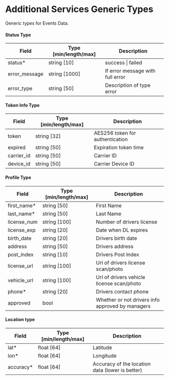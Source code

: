 # Additional Services Generic Types

Generic types for Events Data.

#### Status Type

| Field | Type [min/length/max] | Description |
| --- | --- | --- |
| status* | string [10] | success \| failed |
| error_message | string [1000] | If error message with full error |
| error_type | string [50] | Description of type error |
 
#### Token Info Type

| Field | Type [min/length/max] | Description |
| --- | --- | --- |
| token | string [32] | AES256 token for authentication |
| expired | string [50] | Expiration token time |
| carrier_id | string [50] | Carrier ID |
| device_id | string [50] | Carrier Device ID |

#### Profile Type

| Field | Type [min/length/max] | Description |
| --- | --- | --- |
| first_name* | string [50] | First Name |
| last_name* | string [50] | Last Name |
| license_num | string [100] | Number of drivers license |
| license_exp | string [20] | Date when DL expires |
| birth_date | string [20] | Drivers birth date |
| address | string [50] | Drivers address |
| post_index | string [10] | Drivers Post Index |
| license_url | string [100] | Url of drivers license scan/photo |
| vehicle_url | string [100] | Url of drivers vehicle license scan/photo |
| phone* | string [20] | Drivers contact phone |
| approved | bool | Whether or not drivers info approved by managers |

#### Location type

| Field | Type [min/length/max] | Description | 
| --- | --- | --- |
| lat* | float [64] | Latitude |
| lon* | float [64] | Longitude |
| accuracy* | float [64] | Accuracy of the location data (lower is better) |
